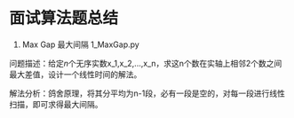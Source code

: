 # 面试算法题总结
1. Max Gap 最大间隔 1_MaxGap.py

问题描述：给定$n$个无序实数x_1,x_2,...,x_n，求这n个数在实轴上相邻2个数之间最大差值，设计一个线性时间的解法。

解法分析：鸽舍原理，将其分平均为n-1段，必有一段是空的，对每一段进行线性扫描，即可求得最大间隔。
